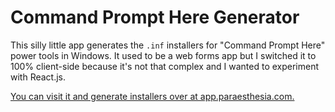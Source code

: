 # Command Prompt Here Generator

This silly little app generates the `.inf` installers for "Command Prompt Here" power tools in Windows. It used to be a web forms app but I switched it to 100% client-side because it's not that complex and I wanted to experiment with React.js.

[You can visit it and generate installers over at app.paraesthesia.com.](http://app.paraesthesia.com/CommandPromptHere/)
